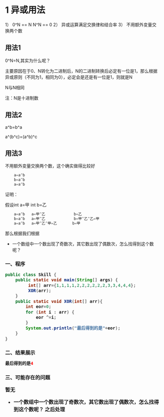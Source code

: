 <!--
 * @Author: 孙浩然
 * @Date: 2020-07-07 11:13:09
 * @LastEditors: 孙浩然
 * @LastEditTime: 2020-07-27 17:31:07
 * @FilePath: \docs\2.Study\10.algorithm\异或操作.md
 * @博客地址: 个人博客，如果各位客官觉得不错，请点个赞，谢谢。[地址](https://codefool0307.github.io/Java-Point/#/)，如对源码有异议请在我的博客中提问
--> 

# 1 异或用法

1） 0^N == N N^N == 0
2） 异或运算满足交换律和结合率
3） 不用额外变量交换两个数

## 用法1

0^N=N,其实为什么呢？

主要原因在于0、N转化为二进制后，N的二进制转换后必定有一位是1，那么根据异或原则（不同为1，相同为0），必定会是还是有一位是1，则就是N

N与N相同

注：N是十进制数

## 用法2

a^b=b^a

a^(b^c)=(a^b)^c

## 用法3

不用额外变量交换两个数，这个确实做得比较好

```java
    a=a^b   
    b=a^b   
    a=a^b 
```
证明：

假设int a=甲
    int b=乙

```java
    a=a^b   a=甲^乙             b=乙
    b=a^b   a=甲^乙             b=甲^乙^乙=甲
    a=a^b   a=甲^乙^甲=乙       b=甲
```

那么根据我们根据



* 一个数组中一个数出现了奇数次，其它数出现了偶数次，怎么找得到这个数呢？

<h3>一、程序

```java
public class Skill {
    public static void main(String[] args) {
         int[] arr={1,1,1,1,2,2,2,2,2,2,3,3,4,4,4};
         XOR(arr);
    }
    public static void XOR(int[] arr){
        int eor=0;
        for (int i : arr) {
            eor ^=i;
        }
        System.out.println("最后得到的是"+eor);
    }
}
```

<h3>二、结果展示

```java
最后得到的是4
```

<h3>三、可能存在的问题

暂无

* 一个数组中一个数出现了奇数次，其它数出现了偶数次，怎么找得到这个数呢？
  之后处理